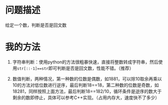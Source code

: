 # 问题描述
给定一个数，判断是否是回文数

# 我的方法
1. 字符串判断：使用python的方法很粗暴快速，直接将整数转成字符串，然后使用`str[::-1]==str`即可判断是否是回文数，性能不错。（推荐）

2. 数值判断，两种情况，第一种数的位数是偶数，如1881，可以除10取余再乘以10的方法对低位数进行逆序，最后判断18==18，第二种数的位数是奇数，如18281，同样按照上面方法，最后判断18==182/10，循环条件是逆序的数大于剩余的数即停止，具体可以参考C++实现。（占用内存大，速度快不了多少）